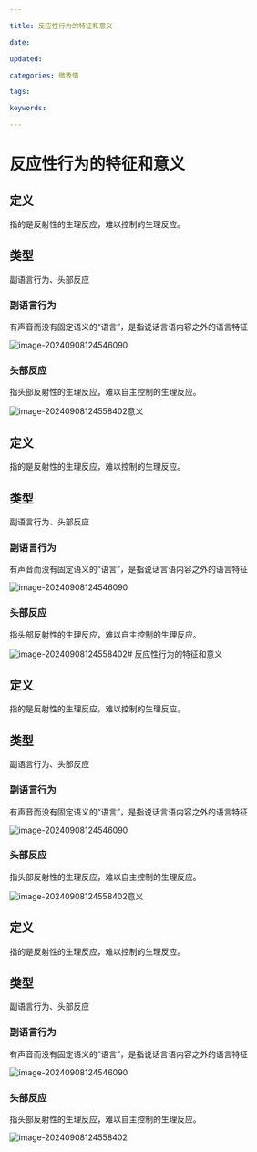 ```yaml
---

title: 反应性行为的特征和意义

date: 

updated: 

categories: 微表情

tags: 

keywords: 

---
```

# 反应性行为的特征和意义

## 定义

指的是反射性的生理反应，难以控制的生理反应。

## 类型

副语言行为、头部反应

### 副语言行为

有声音而没有固定语义的“语言”，是指说话言语内容之外的语言特征

![image-20240908124546090](./../../TyporaImage/MicroExpression/image-20240908124546090.png)



### 头部反应

指头部反射性的生理反应，难以自主控制的生理反应。



![image-20240908124558402](./../../TyporaImage/MicroExpression/image-20240908124558402.png)意义

## 定义

指的是反射性的生理反应，难以控制的生理反应。

## 类型

副语言行为、头部反应

### 副语言行为

有声音而没有固定语义的“语言”，是指说话言语内容之外的语言特征

![image-20240908124546090](./../../TyporaImage/MicroExpression/image-20240908124546090.png)



### 头部反应

指头部反射性的生理反应，难以自主控制的生理反应。



![image-20240908124558402](./../../TyporaImage/MicroExpression/image-20240908124558402.png)# 反应性行为的特征和意义

## 定义

指的是反射性的生理反应，难以控制的生理反应。

## 类型

副语言行为、头部反应

### 副语言行为

有声音而没有固定语义的“语言”，是指说话言语内容之外的语言特征

![image-20240908124546090](./../../TyporaImage/MicroExpression/image-20240908124546090.png)



### 头部反应

指头部反射性的生理反应，难以自主控制的生理反应。



![image-20240908124558402](./../../TyporaImage/MicroExpression/image-20240908124558402.png)意义

## 定义

指的是反射性的生理反应，难以控制的生理反应。

## 类型

副语言行为、头部反应

### 副语言行为

有声音而没有固定语义的“语言”，是指说话言语内容之外的语言特征

![image-20240908124546090](./../../TyporaImage/MicroExpression/image-20240908124546090.png)



### 头部反应

指头部反射性的生理反应，难以自主控制的生理反应。



![image-20240908124558402](./../../TyporaImage/MicroExpression/image-20240908124558402.png)